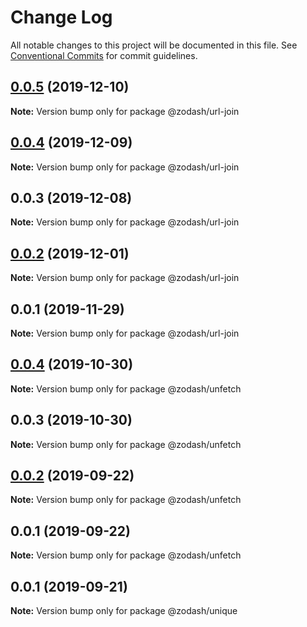 # Change Log

All notable changes to this project will be documented in this file.
See [Conventional Commits](https://conventionalcommits.org) for commit guidelines.

## [0.0.5](https://github.com/zcorky/zodash/compare/@zodash/url-join@0.0.4...@zodash/url-join@0.0.5) (2019-12-10)

**Note:** Version bump only for package @zodash/url-join





## [0.0.4](https://github.com/zcorky/zodash/compare/@zodash/url-join@0.0.3...@zodash/url-join@0.0.4) (2019-12-09)

**Note:** Version bump only for package @zodash/url-join





## 0.0.3 (2019-12-08)

**Note:** Version bump only for package @zodash/url-join





## [0.0.2](https://github.com/zcorky/zodash/compare/@zodash/url-join@0.0.1...@zodash/url-join@0.0.2) (2019-12-01)

**Note:** Version bump only for package @zodash/url-join





## 0.0.1 (2019-11-29)

**Note:** Version bump only for package @zodash/url-join





## [0.0.4](https://github.com/zcorky/zodash/compare/@zodash/unfetch@0.0.3...@zodash/unfetch@0.0.4) (2019-10-30)

**Note:** Version bump only for package @zodash/unfetch





## 0.0.3 (2019-10-30)

**Note:** Version bump only for package @zodash/unfetch





## [0.0.2](https://github.com/zcorky/zodash/compare/@zodash/unfetch@0.0.1...@zodash/unfetch@0.0.2) (2019-09-22)

**Note:** Version bump only for package @zodash/unfetch





## 0.0.1 (2019-09-22)

**Note:** Version bump only for package @zodash/unfetch





## 0.0.1 (2019-09-21)

**Note:** Version bump only for package @zodash/unique
